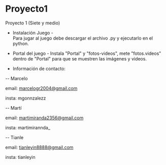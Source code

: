 # Proyecto1
Proyecto 1 (Siete y medio) 
 - Instalación Juego -		
	Para jugar al juego debe descargar el archivo .py y ejecutarlo en el python.

 - Portal del juego -
	Instala "Portal" y "fotos-videos", mete "fotos.videos" dentro de "Portal" para que se muestren las imágenes y videos.

 - Información de contacto:

-- Marcelo	

email: marcelogr2004@gmail.com

insta: mgonnzalezz

-- Martí 

email: martimiranda2356@gmail.com

insta: martimirannda_

-- Tianle

email: tianleyin8888@gmail.com 

insta: tianleyin
